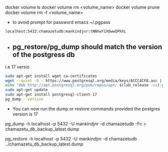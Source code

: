 docker volume ls
docker volume rm <volume_name>
docker volume prune
docker volume rm -f <volume_name>

- to avoid prompt for password
emacs ~/.pgpass
```bash
localhost:5432:chamazetudb:mankindjnr:tNNhwY1XOwwQPkhL
```

- ## pg_restore/pg_dump should match the version of the postgress db
i.e 17 versio
```bash
sudo apt-get install wget ca-certificates
wget --quiet -O - https://www.postgresql.org/media/keys/ACCC4CF8.asc | sudo apt-key add -
echo "deb http://apt.postgresql.org/pub/repos/apt/ $(lsb_release -cs)-pgdg main" | sudo tee /etc/apt/sources.list.d/pgdg.list
sudo apt-get update
sudo apt-get install postgresql-client-17
pg_dump --version
```
- You can now run the dump or restore commands provided the postgres version is 17

pg_dump -h localhost -p 5432 -U mankindjnr -d chamazetudb -Fc > chamazetu_db_backup_latest.dump

pg_restore -h localhost -p 5432 -U mankindjnr -d chamazetudb ../chamazetu_db_backup_latest.dump